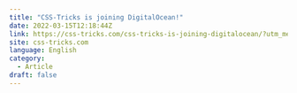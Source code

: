 ```yaml
---
title: "CSS-Tricks is joining DigitalOcean!"
date: 2022-03-15T12:18:44Z
link: https://css-tricks.com/css-tricks-is-joining-digitalocean/?utm_medium=RSS&utm_source=news.12bit.vn
site: css-tricks.com
language: English
category:
  - Article
draft: false
---
```


